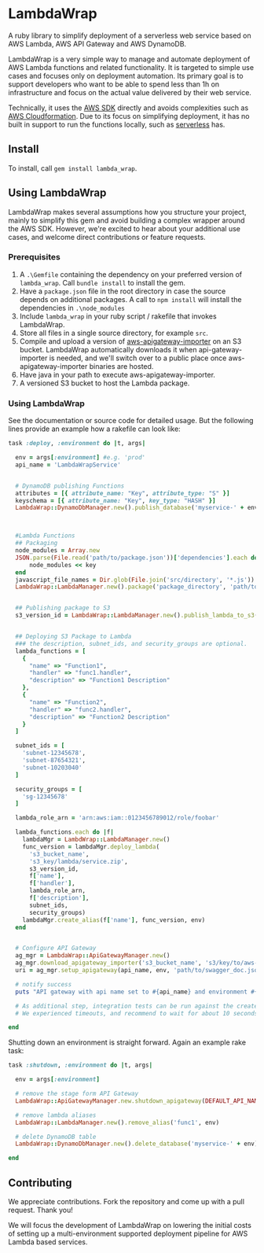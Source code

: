 # LambdaWrap

A ruby library to simplify deployment of a serverless web service based on AWS Lambda, AWS API Gateway and AWS DynamoDB.

LambdaWrap is a very simple way to manage and automate deployment of AWS Lambda functions and related functionality. It is targeted to simple use cases and focuses only on deployment automation. Its primary goal is to support developers who want to be able to spend less than 1h on infrastructure and focus on the actual value delivered by their web service.

Technically, it uses the [AWS SDK](https://aws.amazon.com/sdk-for-ruby/) directly and avoids complexities such as [AWS Cloudformation](https://aws.amazon.com/cloudformation/). Due to its focus on simplifying deployment, it has no built in support to run the functions locally, such as [serverless](https://github.com/serverless/serverless) has.

## Install

To install, call `gem install lambda_wrap`.

## Using LambdaWrap

LambdaWrap makes several assumptions how you structure your project, mainly to simplify this gem and avoid building a complex wrapper around the AWS SDK. However, we're excited to hear about your additional use cases, and welcome direct contributions or feature requests.

### Prerequisites

1. A `.\Gemfile` containing the dependency on your preferred version of `lambda_wrap`. Call `bundle install` to install the gem.
2. Have a `package.json` file in the root directory in case the source depends on additional packages. A call to `npm install` will install the dependencies in `.\node_modules`
3. Include `lambda_wrap` in your ruby script / rakefile that invokes LambdaWrap.
4. Store all files in a single source directory, for example `src`.
5. Compile and upload a version of [aws-apigateway-importer](https://github.com/awslabs/aws-apigateway-importer) on an S3 bucket. LambdaWrap automatically downloads it when api-gateway-importer is needed, and we'll switch over to a public place once aws-apigateway-importer binaries are hosted.
6. Have java in your path to execute aws-apigateway-importer.
7. A versioned S3 bucket to host the Lambda package.

### Using LambdaWrap

See the documentation or source code for detailed usage. But the following lines provide an example how a rakefile can look like:

```ruby
task :deploy, :environment do |t, args|

  env = args[:environment] #e.g. 'prod'
  api_name = 'LambdaWrapService'


  # DynamoDB publishing Functions
  attributes = [{ attribute_name: "Key", attribute_type: "S" }]
  keyschema = [{ attribute_name: "Key", key_type: "HASH" }]
  LambdaWrap::DynamoDbManager.new().publish_database('myservice-' + env, attributes, keyschema, 1, 1)



  #Lambda Functions
  ## Packaging
  node_modules = Array.new
  JSON.parse(File.read('path/to/package.json'))['dependencies'].each do |key, value|
      node_modules << key
  end
  javascript_file_names = Dir.glob(File.join('src/directory', '*.js'))
  LambdaWrap::LambdaManager.new().package('package_directory', 'path/to/package.zip', javascript_file_names, node_modules)


  ## Publishing package to S3
  s3_version_id = LambdaWrap::LambdaManager.new().publish_lambda_to_s3('path/to/package.zip', 's3_bucket_name', 's3_key/lambda/service.zip')


  ## Deploying S3 Package to Lambda
  ### the description, subnet_ids, and security_groups are optional.
  lambda_functions = [
    {
      "name" => "Function1",
      "handler" => "func1.handler",
      "description" => "Function1 Description"
    },
    {
      "name" => "Function2",
      "handler" => "func2.handler",
      "description" => "Function2 Description"
    }
  ]

  subnet_ids = [
    'subnet-12345678',
    'subnet-87654321',
    'subnet-10203040'
  ]

  security_groups = [
    'sg-12345678'
  ]

  lambda_role_arn = 'arn:aws:iam::0123456789012/role/foobar'

  lambda_functions.each do |f|
    lambdaMgr = LambdWrap::LambdaManager.new()
    func_version = lambdaMgr.deploy_lambda(
      's3_bucket_name',
      's3_key/lambda/service.zip',
      s3_version_id,
      f['name'],
      f['handler'],
      lambda_role_arn,
      f['description'],
      subnet_ids,
      security_groups)
    lambdaMgr.create_alias(f['name'], func_version, env)
  end


  # Configure API Gateway
  ag_mgr = LambdaWrap::ApiGatewayManager.new()
  ag_mgr.download_apigateway_importer('s3_bucket_name', 's3/key/to/aws-apigateway-importer-1.0.3-SNAPSHOT-jar-with-dependencies.jar') #required step
  uri = ag_mgr.setup_apigateway(api_name, env, 'path/to/swagger_doc.json')

  # notify success
  puts "API gateway with api name set to #{api_name} and environment #{env} is available at #{uri}"

  # As additional step, integration tests can be run against the created API Gateway URL as part of the deployment.
  # We experienced timeouts, and recommend to wait for about 10 seconds before executing them.

end
```

Shutting down an environment is straight forward. Again an example rake task:

```ruby
task :shutdown, :environment do |t, args|

  env = args[:environment]

  # remove the stage form API Gateway
  LambdaWrap::ApiGatewayManager.new.shutdown_apigateway(DEFAULT_API_NAME, env)

  # remove lambda aliases
  LambdaWrap::LambdaManager.new().remove_alias('func1', env)

  # delete DynamoDB table
  LambdaWrap::DynamoDbManager.new().delete_database('myservice-' + env)

end
```

## Contributing

We appreciate contributions. Fork the repository and come up with a pull request. Thank you!

We will focus the development of LambdaWrap on lowering the initial costs of setting up a multi-environment supported deployment pipeline for AWS Lambda based services.
